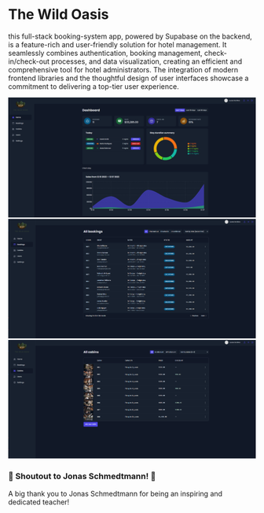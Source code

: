 # The Wild Oasis

this full-stack booking-system app, powered by Supabase on the backend, is a feature-rich and user-friendly solution for hotel management. It seamlessly combines authentication, booking management, check-in/check-out processes, and data visualization, creating an efficient and comprehensive tool for hotel administrators. The integration of modern frontend libraries and the thoughtful design of user interfaces showcase a commitment to delivering a top-tier user experience.

![App-showcase](/public/OASIS-1.png "Dashboard")
![App-showcase](/public/OASIS-2.png "Bookings")
![App-showcase](/public/OASIS-3.png "Cabins")

### 🎉 Shoutout to Jonas Schmedtmann! 🚀

A big thank you to Jonas Schmedtmann for being an inspiring and dedicated teacher!
